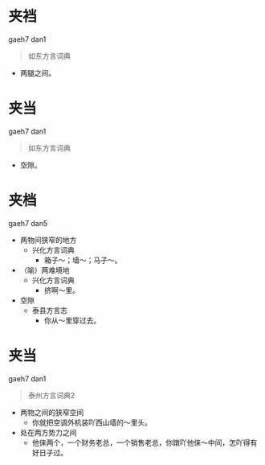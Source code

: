 # 夹裆
gaeh7 dan1
> 如东方言词典
- 两腿之间。

# 夹当
gaeh7 dan1
> 如东方言词典
- 空隙。

# 夹档
gaeh7 dan5
+ 两物间狭窄的地方
  * 兴化方言词典
    - 箱子～；墙～；马子～。
+ （喻）两难境地
  * 兴化方言词典
    - 挤啊～里。
+ 空隙
  * 泰县方言志
    - 你从～里穿过去。

# 夹当
gaeh7 dan1
> 泰州方言词典2
- 两物之间的狭窄空间
  - 你就把空调外机装吖西山墙的～里头。
- 处在两方势力之间
  - 他俫两个，一个财务老总，一个销售老总，你蹾吖他俫～中间，怎吖得有好日子过。
